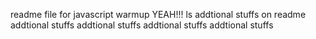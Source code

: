 readme file for javascript warmup
YEAH!!!
ls
addtional stuffs on readme
addtional stuffs
addtional stuffs
addtional stuffs
addtional stuffs
